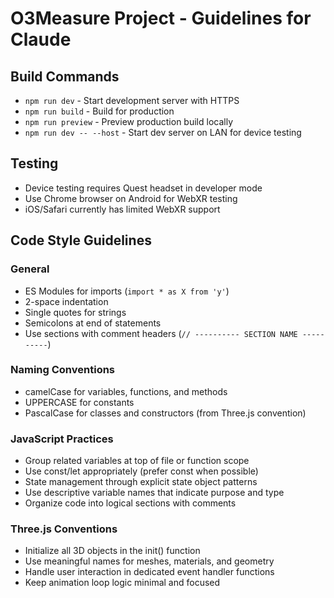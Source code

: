 # O3Measure Project - Guidelines for Claude

## Build Commands
- `npm run dev` - Start development server with HTTPS
- `npm run build` - Build for production 
- `npm run preview` - Preview production build locally
- `npm run dev -- --host` - Start dev server on LAN for device testing

## Testing
- Device testing requires Quest headset in developer mode
- Use Chrome browser on Android for WebXR testing
- iOS/Safari currently has limited WebXR support

## Code Style Guidelines

### General
- ES Modules for imports (`import * as X from 'y'`)
- 2-space indentation
- Single quotes for strings
- Semicolons at end of statements
- Use sections with comment headers (`// ---------- SECTION NAME ----------`)

### Naming Conventions
- camelCase for variables, functions, and methods
- UPPERCASE for constants
- PascalCase for classes and constructors (from Three.js convention)

### JavaScript Practices
- Group related variables at top of file or function scope
- Use const/let appropriately (prefer const when possible)
- State management through explicit state object patterns
- Use descriptive variable names that indicate purpose and type
- Organize code into logical sections with comments

### Three.js Conventions
- Initialize all 3D objects in the init() function
- Use meaningful names for meshes, materials, and geometry
- Handle user interaction in dedicated event handler functions
- Keep animation loop logic minimal and focused